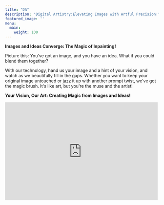 ```yaml
---
title: "DA"
description: "Digital Artistry:Elevating Images with Artful Precision!"
featured_image: ''
menu:
  main:
    weight: 100
---
```


**Images and Ideas Converge: The Magic of Inpainting!**

Picture this: You've got an image, and you have an idea. What if you could blend them together? 

With our technology, hand us your image and a hint of your vision, and watch as we beautifully fill in the gaps.
Whether you want to keep your original image untouched or jazz it up with another prompt twist, we've got the magic brush. 
It's like art, but you're the muse and the artist!

**Your Vision, Our Art: Creating Magic from Images and Ideas!**

<iframe width="500" height="320" src="https://www.youtube.com/embed/l0cVzvy0I8U?version=3&loop=1&playlist=l0cVzvy0I8U" title="YouTube video player" 
frameborder="0" allow="accelerometer; autoplay; clipboard-write; encrypted-media; gyroscope; picture-in-picture; web-share" allowfullscreen></iframe>

